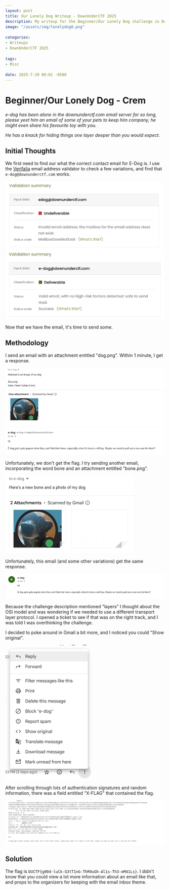 ```yaml
---
layout: post
title: Our Lonely Dog Writeup - DownUnderCTF 2025
description: My writeup for the Beginner/Our Lonely Dog challenge in DownUnderCTF 2025
image: "/assets/img/lonelydog0.png"

categories:
- Writeups
- DownUnderCTF 2025

tags:
- Misc

date: 2025-7-20 00:01 -0500
---
```


# Beginner/Our Lonely Dog - Crem
*e-dog has been alone in the downunderctf.com email server for so long, please yeet him an email of some of your pets to keep him company, he might even share his favourite toy with you.*

*He has a knack for hiding things one layer deeper than you would expect.*

## Initial Thoughts
We first need to find our what the correct contact email for E-Dog is. I use the [Verifalia](https://verifalia.com/validate-email) email address validator to check a few variations, and find that `e-dog@downunderctf.com` works.

![validate fail](/assets/img/lonelydog1.png) ![validate check](/assets/img/lonelydog2.png)

Now that we have the email, it's time to send some.

## Methodology
I send an email with an attachment entitled "dog.png". Within 1 minute, I get a response.

![email](/assets/img/lonelydog3.png)

Unfortunately, we don't get the flag. I try sending another email, incorporating the word bone and an attachment entitled "bone.png".

![email](/assets/img/lonelydog4.png)

Unfortunately, this email (and some other variations) get the same response.

![email](/assets/img/lonelydog6.png)

Because the challenge description mentioned "layers" I thought about the OSI model and was wondering if we needed to use a different transport layer protocol. I opened a ticket to see if that was on the right track, and I was told I was overthinking the challenge.

I decided to poke around in Gmail a bit more, and I noticed you could "Show original".

![menu items](/assets/img/lonelydog7.png)

After scrolling through lots of authentication signatures and random information, there was a field entitled "X-FLAG" that contained the flag.

![flag](/assets/img/lonelydog8.png)

## Solution
The flag is `DUCTF{g00d-luCk-G3tT1nG-ThR0uGh-Al1s-Th3-eM41Ls}`. I didn't know that you could view a lot more information about an email like that, and props to the organizers for keeping with the email inbox theme.
